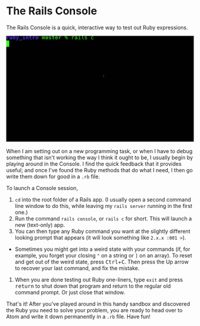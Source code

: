 # The Rails Console

The Rails Console is a quick, interactive way to test out Ruby expressions.

![](/assets/rails_console.gif)

When I am setting out on a new programming task, or when I have to debug something that isn't working the way I think it ought to be, I usually begin by playing around in the Console. I find the quick feedback that it provides useful; and once I've found the Ruby methods that do what I need, I then go write them down for good in a `.rb` file.

To launch a Console session,

 1. `cd` into the root folder of a Rails app. (I usually open a second command line window to do this, while leaving my `rails server` running in the first one.)
 1. Run the command `rails console`, or `rails c` for short. This will launch a new (text-only) app.
 1. You can then type any Ruby command you want at the slightly different looking prompt that appears (it will look something like `2.x.x :001 >`).
  - Sometimes you might get into a weird state with your commands (if, for example, you forget your closing `"` on a string or `]` on an array). To reset and get out of the weird state, press <kbd>Ctrl</kbd>+<kbd>C</kbd>. Then press the Up arrow to recover your last command, and fix the mistake.
 1. When you are done testing out Ruby one-liners, type `exit` and press <kbd>return</kbd> to shut down that program and return to the regular old command prompt. Or just close that window.
 
That's it! After you've played around in this handy sandbox and discovered the Ruby you need to solve your problem, you are ready to head over to Atom and write it down permanently in a `.rb` file. Have fun!


